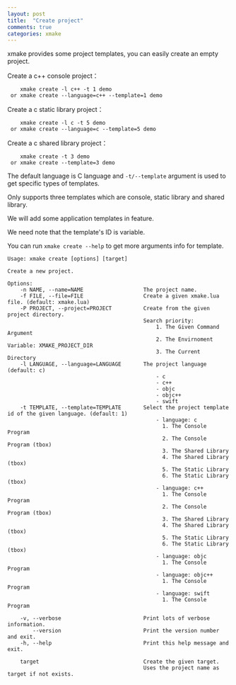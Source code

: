 ```yaml
---
layout: post
title:  "Create project"
comments: true
categories: xmake
---
```


xmake provides some project templates, you can easily create an empty project.

Create a c++ console project：

        xmake create -l c++ -t 1 demo
     or xmake create --language=c++ --template=1 demo

Create a c static library project：

        xmake create -l c -t 5 demo
     or xmake create --language=c --template=5 demo

Create a c shared library project：

        xmake create -t 3 demo
     or xmake create --template=3 demo

The default language is C language and `-t/--template` argument is used to get specific types of templates.

Only supports three templates which are console, static library and shared library.

We will add some application templates in feature.

We need note that the template's ID is variable. 

You can run `xmake create --help` to get more arguments info for template.

    Usage: xmake create [options] [target]

    Create a new project.

    Options: 
        -n NAME, --name=NAME                   The project name.
        -f FILE, --file=FILE                   Create a given xmake.lua file. (default: xmake.lua)
        -P PROJECT, --project=PROJECT          Create from the given project directory.
                                               Search priority:
                                                   1. The Given Command Argument
                                                   2. The Envirnoment Variable: XMAKE_PROJECT_DIR
                                                   3. The Current Directory
        -l LANGUAGE, --language=LANGUAGE       The project language (default: c)
                                                   - c
                                                   - c++
                                                   - objc
                                                   - objc++
                                                   - swift
        -t TEMPLATE, --template=TEMPLATE       Select the project template id of the given language. (default: 1)
                                                   - language: c
                                                     1. The Console Program
                                                     2. The Console Program (tbox)
                                                     3. The Shared Library
                                                     4. The Shared Library (tbox)
                                                     5. The Static Library
                                                     6. The Static Library (tbox)
                                                   - language: c++
                                                     1. The Console Program
                                                     2. The Console Program (tbox)
                                                     3. The Shared Library
                                                     4. The Shared Library (tbox)
                                                     5. The Static Library
                                                     6. The Static Library (tbox)
                                                   - language: objc
                                                     1. The Console Program
                                                   - language: objc++
                                                     1. The Console Program
                                                   - language: swift
                                                     1. The Console Program
                                               
        -v, --verbose                          Print lots of verbose information.
            --version                          Print the version number and exit.
        -h, --help                             Print this help message and exit.
                                               
        target                                 Create the given target.
                                               Uses the project name as target if not exists.

